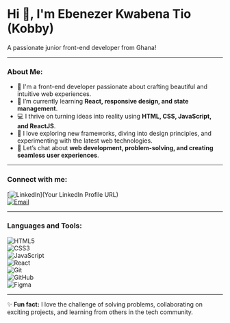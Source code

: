 # Hi 👋, I'm Ebenezer Kwabena Tio (Kobby)  

A passionate junior front-end developer from Ghana!  

---

### About Me:
- 🌟 I'm a front-end developer passionate about crafting beautiful and intuitive web experiences.
- 🌱 I’m currently learning **React, responsive design, and state management**.
- 💻 I thrive on turning ideas into reality using **HTML, CSS, JavaScript, and ReactJS**.
- 🚀 I love exploring new frameworks, diving into design principles, and experimenting with the latest web technologies.
- 💬 Let’s chat about **web development, problem-solving, and creating seamless user experiences**.

---

### Connect with me:
[![LinkedIn](https://img.shields.io/badge/-LinkedIn-blue?style=flat-square&logo=LinkedIn)](Your LinkedIn Profile URL)  
[![Email](https://img.shields.io/badge/-Email-D14836?style=flat-square&logo=gmail&logoColor=white)](mailto:YourEmail@gmail.com)

---

### Languages and Tools:
![HTML5](https://img.shields.io/badge/-HTML5-E34F26?style=flat-square&logo=html5)  
![CSS3](https://img.shields.io/badge/-CSS3-1572B6?style=flat-square&logo=css3)  
![JavaScript](https://img.shields.io/badge/-JavaScript-F7DF1E?style=flat-square&logo=javascript)  
![React](https://img.shields.io/badge/-React-61DAFB?style=flat-square&logo=react)  
![Git](https://img.shields.io/badge/-Git-F05032?style=flat-square&logo=git)  
![GitHub](https://img.shields.io/badge/-GitHub-181717?style=flat-square&logo=github)  
![Figma](https://img.shields.io/badge/-Figma-F24E1E?style=flat-square&logo=figma)

---

✨ **Fun fact:** I love the challenge of solving problems, collaborating on exciting projects, and learning from others in the tech community.  

